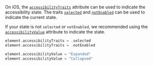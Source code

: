 On iOS, the [`accessibilityTraits`](https://developer.apple.com/documentation/objectivec/nsobject/1615202-accessibilitytraits) attribute can be used to indicate the accessibility state. The traits  [`selected`](https://developer.apple.com/documentation/uikit/uiaccessibilitytraits/1620197-selected) and [`notEnabled`](https://developer.apple.com/documentation/uikit/uiaccessibilitytraits/1620208-notenabled) can be used to indicate the current state.

If your state is not `selected` or `notEnabled`, we recommended using the [`accessibilityValue`](https://developer.apple.com/documentation/uikit/uiaccessibilityelement/1619583-accessibilityvalue) attribute to indicate the state.

```swift
element.accessibilityTraits = .selected
element.accessibilityTraits = .notEnabled

element.accessibilityValue = "Expanded"
element.accessibilityValue = "Collapsed"
```
